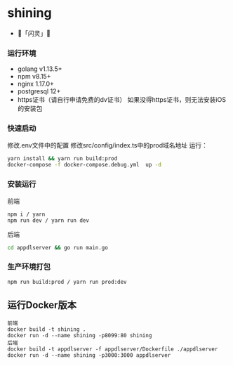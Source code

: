 # shining
- 🌟「闪灵」🌟  

### 运行环境
* golang v1.13.5+
* npm v8.15+
* nginx 1.17.0+
* postgresql 12+
* https证书（请自行申请免费的dv证书）
如果没得https证书，则无法安装iOS的安装包

### 快速启动
修改.env文件中的配置
修改src/config/index.ts中的prod域名地址
运行：
```bash
yarn install && yarn run build:prod
docker-compose -f docker-compose.debug.yml  up -d
```

### 安装运行
前端
```bush
npm i / yarn 
npm run dev / yarn run dev
```
后端
```bash
cd appdlserver && go run main.go
```

### 生产环境打包
```bush
npm run build:prod / yarn run prod:dev
```

## 运行Docker版本
```bush
前端
docker build -t shining .
docker run -d --name shining -p8099:80 shining
后端
docker build -t appdlserver -f appdlserver/Dockerfile ./appdlserver
docker run -d --name shining -p3000:3000 appdlserver
```